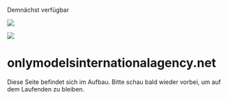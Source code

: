 Demnächst verfügbar








![](//assets.squarespace.com/universal/images-v6/parking-page/black-grid.jpg)

[![](//assets.squarespace.com/universal/images-v6/damask/logo-light.svg)](http://www.squarespace.com)

onlymodelsinternationalagency.net
=================================

Diese Seite befindet sich im Aufbau. Bitte schau bald wieder vorbei, um auf dem Laufenden zu bleiben.